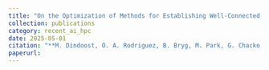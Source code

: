 ```yaml
---
title: "On the Optimization of Methods for Establishing Well-Connected Communities"
collection: publications
category: recent_ai_hpc
date: 2025-05-01
citation: "**M. Dindoost, O. A. Rodriguez, B. Bryg, M. Park, G. Chacko, T. Warnow, D. A. Bader.** On the Optimization of Methods for Establishing Well-Connected Communities. *Under review*, 2025."
paperurl:
---
```

